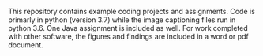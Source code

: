 This repository contains example coding projects and assignments.  Code is primarly in python (version 3.7) while the image 
captioning files run in python 3.6.  One Java assignment is included as well.  For work completed with other software, the figures and 
findings are included in a word or pdf document.  
